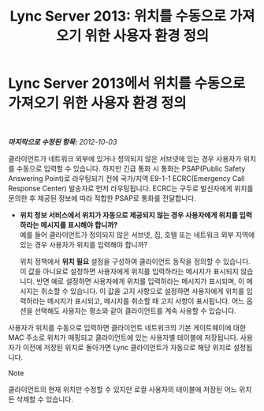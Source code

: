 ﻿---
title: 'Lync Server 2013: 위치를 수동으로 가져오기 위한 사용자 환경 정의'
TOCTitle: 위치를 수동으로 가져오기 위한 사용자 환경 정의
ms:assetid: d37f67d3-e248-483b-b64c-3986559ef357
ms:mtpsurl: https://technet.microsoft.com/ko-kr/library/Gg398912(v=OCS.15)
ms:contentKeyID: 49305135
ms.date: 08/10/2015
mtps_version: v=OCS.15
ms.translationtype: HT
---

# Lync Server 2013에서 위치를 수동으로 가져오기 위한 사용자 환경 정의

 

_**마지막으로 수정된 항목:** 2012-10-03_

클라이언트가 네트워크 외부에 있거나 정의되지 않은 서브넷에 있는 경우 사용자가 위치를 수동으로 입력할 수 있습니다. 하지만 긴급 통화 시 통화는 PSAP(Public Safety Answering Point)로 라우팅되기 전에 국가/지역 E9-1-1 ECRC(Emergency Call Response Center) 발송자로 먼저 라우팅됩니다. ECRC는 구두로 발신자에게 위치를 문의한 후 제공된 정보에 따라 적합한 PSAP로 통화를 전달합니다.

  - **위치 정보 서비스에서 위치가 자동으로 제공되지 않는 경우 사용자에게 위치를 입력하라는 메시지를 표시해야 합니까?**  
    예를 들어 클라이언트가 정의되지 않은 서브넷, 집, 호텔 또는 네트워크 외부 지역에 있는 경우 사용자가 위치를 입력해야 합니까?
    
    위치 정책에서 **위치 필요** 설정을 구성하여 클라이언트 동작을 정의할 수 있습니다. 이 값을 아니요로 설정하면 사용자에게 위치를 입력하라는 메시지가 표시되지 않습니다. 반면 예로 설정하면 사용자에게 위치를 입력하라는 메시지가 표시되며, 이 메시지는 취소할 수 있습니다. 이 값을 고지 사항으로 설정하면 사용자에게 위치를 입력하라는 메시지가 표시되고, 메시지를 취소할 때 고지 사항이 표시됩니다. 어느 옵션을 선택해도 사용자는 평소와 같이 클라이언트를 계속 사용할 수 있습니다.

사용자가 위치를 수동으로 입력하면 클라이언트 네트워크의 기본 게이트웨이에 대한 MAC 주소로 위치가 매핑되고 클라이언트에 있는 사용자별 테이블에 저장됩니다. 사용자가 이전에 저장된 위치로 돌아가면 Lync 클라이언트가 자동으로 해당 위치로 설정됩니다.


> [!NOTE]
> 클라이언트의 현재 위치만 수정할 수 있지만 로컬 사용자의 테이블에 저장된 어느 위치든 삭제할 수 있습니다.


